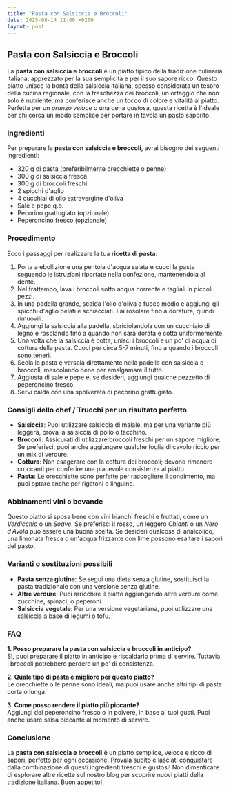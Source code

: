 ```yaml
---
title: "Pasta con Salsiccia e Broccoli"
date: 2025-08-14 11:00 +0200
layout: post
---
```


## Pasta con Salsiccia e Broccoli

La **pasta con salsiccia e broccoli** è un piatto tipico della tradizione culinaria italiana, apprezzato per la sua semplicità e per il suo sapore ricco. Questo piatto unisce la bontà della salsiccia italiana, spesso considerata un tesoro della cucina regionale, con la freschezza dei broccoli, un ortaggio che non solo è nutriente, ma conferisce anche un tocco di colore e vitalità al piatto. Perfetta per un *pranzo veloce* o una cena gustosa, questa ricetta è l'ideale per chi cerca un modo semplice per portare in tavola un pasto saporito.

### Ingredienti

Per preparare la **pasta con salsiccia e broccoli**, avrai bisogno dei seguenti ingredienti:

- 320 g di pasta (preferibilmente orecchiette o penne)
- 300 g di salsiccia fresca
- 300 g di broccoli freschi
- 2 spicchi d'aglio
- 4 cucchiai di olio extravergine d'oliva
- Sale e pepe q.b.
- Pecorino grattugiato (opzionale)
- Peperoncino fresco (opzionale)

### Procedimento

Ecco i passaggi per realizzare la tua **ricetta di pasta**:

1. Porta a ebollizione una pentola d'acqua salata e cuoci la pasta seguendo le istruzioni riportate nella confezione, mantenendola al dente.
2. Nel frattempo, lava i broccoli sotto acqua corrente e tagliali in piccoli pezzi.
3. In una padella grande, scalda l'olio d'oliva a fuoco medio e aggiungi gli spicchi d'aglio pelati e schiacciati. Fai rosolare fino a doratura, quindi rimuovili.
4. Aggiungi la salsiccia alla padella, sbriciolandola con un cucchiaio di legno e rosolando fino a quando non sarà dorata e cotta uniformemente.
5. Una volta che la salsiccia è cotta, unisci i broccoli e un po' di acqua di cottura della pasta. Cuoci per circa 5-7 minuti, fino a quando i broccoli sono teneri.
6. Scola la pasta e versala direttamente nella padella con salsiccia e broccoli, mescolando bene per amalgamare il tutto.
7. Aggiusta di sale e pepe e, se desideri, aggiungi qualche pezzetto di peperoncino fresco.
8. Servi calda con una spolverata di pecorino grattugiato.

### Consigli dello chef / Trucchi per un risultato perfetto

- **Salsiccia**: Puoi utilizzare salsiccia di maiale, ma per una variante più leggera, prova la salsiccia di pollo o tacchino.
- **Broccoli**: Assicurati di utilizzare broccoli freschi per un sapore migliore. Se preferisci, puoi anche aggiungere qualche foglia di cavolo riccio per un mix di verdure.
- **Cottura**: Non esagerare con la cottura dei broccoli; devono rimanere croccanti per conferire una piacevole consistenza al piatto.
- **Pasta**: Le orecchiette sono perfette per raccogliere il condimento, ma puoi optare anche per rigatoni o linguine.

### Abbinamenti vini o bevande

Questo piatto si sposa bene con vini bianchi freschi e fruttati, come un *Verdicchio* o un *Soave*. Se preferisci il rosso, un leggero *Chianti* o un *Nero d'Avola* può essere una buona scelta. Se desideri qualcosa di analcolico, una limonata fresca o un'acqua frizzante con lime possono esaltare i sapori del pasto.

### Varianti o sostituzioni possibili

- **Pasta senza glutine**: Se segui una dieta senza glutine, sostituisci la pasta tradizionale con una versione senza glutine.
- **Altre verdure**: Puoi arricchire il piatto aggiungendo altre verdure come zucchine, spinaci, o peperoni.
- **Salsiccia vegetale**: Per una versione vegetariana, puoi utilizzare una salsiccia a base di legumi o tofu.

### FAQ

**1. Posso preparare la pasta con salsiccia e broccoli in anticipo?**  
Sì, puoi preparare il piatto in anticipo e riscaldarlo prima di servire. Tuttavia, i broccoli potrebbero perdere un po' di consistenza.

**2. Quale tipo di pasta è migliore per questo piatto?**  
Le orecchiette o le penne sono ideali, ma puoi usare anche altri tipi di pasta corta o lunga.

**3. Come posso rendere il piatto più piccante?**  
Aggiungi del peperoncino fresco o in polvere, in base ai tuoi gusti. Puoi anche usare salsa piccante al momento di servire.

### Conclusione

La **pasta con salsiccia e broccoli** è un piatto semplice, veloce e ricco di sapori, perfetto per ogni occasione. Provala subito e lasciati conquistare dalla combinazione di questi ingredienti freschi e gustosi! Non dimenticare di esplorare altre ricette sul nostro blog per scoprire nuovi piatti della tradizione italiana. Buon appetito!